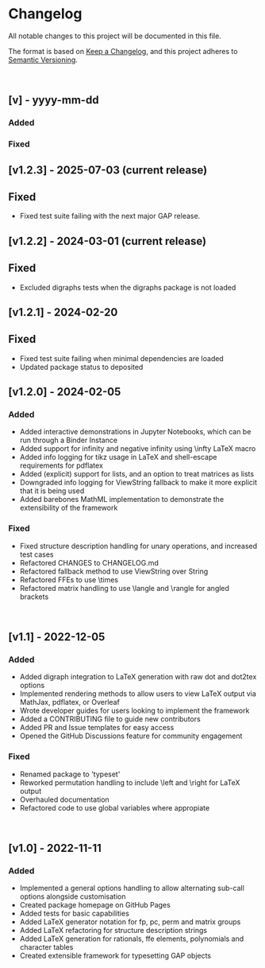 # Changelog

All notable changes to this project will be documented in this file.

The format is based on [Keep a Changelog](https://keepachangelog.com/en/1.0.0/),
and this project adheres to [Semantic Versioning](https://semver.org/spec/v2.0.0.html).

<br/>

## [v] - yyyy-mm-dd
### Added

### Fixed

## [v1.2.3] - 2025-07-03 (current release)
## Fixed
- Fixed test suite failing with the next major GAP release.

## [v1.2.2] - 2024-03-01 (current release)
## Fixed
- Excluded digraphs tests when the digraphs package is not loaded

## [v1.2.1] - 2024-02-20
## Fixed
- Fixed test suite failing when minimal dependencies are loaded
- Updated package status to deposited

## [v1.2.0] - 2024-02-05
### Added
- Added interactive demonstrations in Jupyter Notebooks, which can be run through a Binder Instance
- Added support for infinity and negative infinity using \infty LaTeX macro
- Added info logging for tikz usage in LaTeX and shell-escape requirements for pdflatex
- Added (explicit) support for lists, and an option to treat matrices as lists
- Downgraded info logging for ViewString fallback to make it more explicit that it is being used
- Added barebones MathML implementation to demonstrate the extensibility of the framework

### Fixed
- Fixed structure description handling for unary operations, and increased test cases
- Refactored CHANGES to CHANGELOG.md
- Refactored fallback method to use ViewString over String
- Refactored FFEs to use \times
- Refactored matrix handling to use \langle and \rangle for angled brackets

<br/>

## [v1.1] - 2022-12-05
### Added
- Added digraph integration to LaTeX generation with raw dot and dot2tex options
- Implemented rendering methods to allow users to view LaTeX output via MathJax, pdflatex, or Overleaf
- Wrote developer guides for users looking to implement the framework
- Added a CONTRIBUTING file to guide new contributors
- Added PR and Issue templates for easy access
- Opened the GitHub Discussions feature for community engagement

### Fixed
- Renamed package to 'typeset'
- Reworked permutation handling to include \left and \right for LaTeX output
- Overhauled documentation
- Refactored code to use global variables where appropiate

<br/>

## [v1.0] - 2022-11-11
### Added
- Implemented a general options handling to allow alternating sub-call options alongside customisation
- Created package homepage on GitHub Pages
- Added tests for basic capabilities
- Added LaTeX generator notation for fp, pc, perm and matrix groups
- Added LaTeX refactoring for structure description strings
- Added LaTeX generation for rationals, ffe elements, polynomials and character tables
- Created extensible framework for typesetting GAP objects
<br/>
